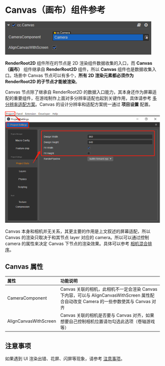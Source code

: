 # Canvas（画布）组件参考

![](canvas/canvas.png)

**RenderRoot2D** 组件所在的节点是 2D 渲染组件数据收集的入口，而 **Canvas（画布）** 组件继承自 **RenderRoot2D** 组件，所以 **Canvas** 组件也是数据收集入口。场景中 Canvas 节点可以有多个，**所有 2D 渲染元素都必须作为 RenderRoot2D 的子节点才能被渲染**。

Canvas 节点除了继承自 RenderRoot2D 的数据入口能力，其本身还作为屏幕适配的重要组件，在游戏制作上面对多分辨率适配也起到关键作用，具体请参考 [多分辨率适配方案](../engine/multi-resolution.md)。Canvas 的设计分辨率和适配方案统一通过 **项目设置** 配置。

![](canvas/design-resolution.png)

Canvas 本身和相机并无关系，其更主要的作用是上文叙述的屏幕适配，所以 Canvas 的渲染只取决于和其节点 layer 对应的 camera。所以可以通过控制 camera 的属性来决定 Canvas 下节点的渲染效果。具体可以参考 [相机混合排序](../engine/priority.md#2.-相机混合排序)。

## Canvas 属性

| 属性           | 功能说明                                                 |
| :------------- | :----------                                            |
| CameraComponent     | Canvas 关联的相机，此相机不一定会渲染 Canvas 下内容，可以与 AlignCanvasWithScreen 属性配合自动改变 Camera 的一些参数使其与 Canvas 对齐
| AlignCanvasWithScreen | Canvas 关联的相机是否要与 Canvas 对齐，如果想要自己控制相机位置请勿勾选此选项（卷轴游戏等）

## 注意事项

如果遇到 UI 渲染出错、花屏、闪屏等现象，请参考 [注意事项](../engine/priority.md#注意事项)。
